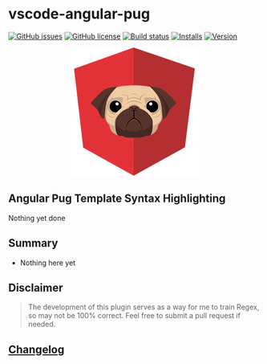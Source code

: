 # vscode-angular-pug

[![GitHub issues](https://img.shields.io/github/issues/ghaschel/vscode-angular-pug.svg)](https://github.com/ghaschel/vscode-angular-syntax/issues)
[![GitHub license](https://img.shields.io/badge/license-MIT-blue.svg)](https://github.com/ghaschel/vscode-angular-html/blob/master/LICENSE)
[![Build status](https://travis-ci.org/ghaschel/vscode-angular-pug.svg?branch=master)](https://travis-ci.org/ghaschel/vscode-angular-html.svg?branch=master)
[![Installs](https://vsmarketplacebadge.apphb.com/installs-short/ghaschel.vscode-angular-pug.svg?style=flat&color=blue)](https://marketplace.visualstudio.com/items?itemName=ghaschel.vscode-angular-html)
[![Version](https://vsmarketplacebadge.apphb.com/version-short/ghaschel.vscode-angular-pug.svg?style=flat&color=blue)](https://marketplace.visualstudio.com/items?itemName=ghaschel.vscode-angular-html)

<div align="center">
    <img src="https://raw.githubusercontent.com/ghaschel/vscode-angular-pug/master/assets/angular-pug.png" title="vscode-angular-pug" alt="Logo" />
</div>

## Angular Pug Template Syntax Highlighting

Nothing yet done

## Summary

- Nothing here yet

## Disclaimer

> The development of this plugin serves as a way for me to train Regex, so may not be 100% correct. Feel free to submit a pull request if needed.

## [Changelog](CHANGELOG.md)
